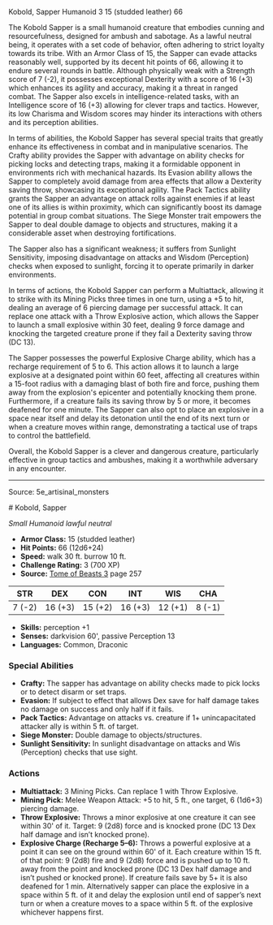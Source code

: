 <MonsterName/>Kobold, Sapper</MonsterName>
<CreatureType/>Humanoid</CreatureType>
<CR/>3</CR>
<AC/>15 (studded leather)</AC>
<HP/>66</HP>
<summary>The Kobold Sapper is a small humanoid creature that embodies cunning and resourcefulness, designed for ambush and sabotage. As a lawful neutral being, it operates with a set code of behavior, often adhering to strict loyalty towards its tribe. With an Armor Class of 15, the Sapper can evade attacks reasonably well, supported by its decent hit points of 66, allowing it to endure several rounds in battle. Although physically weak with a Strength score of 7 (-2), it possesses exceptional Dexterity with a score of 16 (+3) which enhances its agility and accuracy, making it a threat in ranged combat. The Sapper also excels in intelligence-related tasks, with an Intelligence score of 16 (+3) allowing for clever traps and tactics. However, its low Charisma and Wisdom scores may hinder its interactions with others and its perception abilities.</summary>

<detail>

In terms of abilities, the Kobold Sapper has several special traits that greatly enhance its effectiveness in combat and in manipulative scenarios. The Crafty ability provides the Sapper with advantage on ability checks for picking locks and detecting traps, making it a formidable opponent in environments rich with mechanical hazards. Its Evasion ability allows the Sapper to completely avoid damage from area effects that allow a Dexterity saving throw, showcasing its exceptional agility. The Pack Tactics ability grants the Sapper an advantage on attack rolls against enemies if at least one of its allies is within proximity, which can significantly boost its damage potential in group combat situations. The Siege Monster trait empowers the Sapper to deal double damage to objects and structures, making it a considerable asset when destroying fortifications.

The Sapper also has a significant weakness; it suffers from Sunlight Sensitivity, imposing disadvantage on attacks and Wisdom (Perception) checks when exposed to sunlight, forcing it to operate primarily in darker environments. 

In terms of actions, the Kobold Sapper can perform a Multiattack, allowing it to strike with its Mining Picks three times in one turn, using a +5 to hit, dealing an average of 6 piercing damage per successful attack. It can replace one attack with a Throw Explosive action, which allows the Sapper to launch a small explosive within 30 feet, dealing 9 force damage and knocking the targeted creature prone if they fail a Dexterity saving throw (DC 13). 

The Sapper possesses the powerful Explosive Charge ability, which has a recharge requirement of 5 to 6. This action allows it to launch a large explosive at a designated point within 60 feet, affecting all creatures within a 15-foot radius with a damaging blast of both fire and force, pushing them away from the explosion's epicenter and potentially knocking them prone. Furthermore, if a creature fails its saving throw by 5 or more, it becomes deafened for one minute. The Sapper can also opt to place an explosive in a space near itself and delay its detonation until the end of its next turn or when a creature moves within range, demonstrating a tactical use of traps to control the battlefield.

Overall, the Kobold Sapper is a clever and dangerous creature, particularly effective in group tactics and ambushes, making it a worthwhile adversary in any encounter.</detail>



---

Source: 5e_artisinal_monsters

<statblock>
# Kobold, Sapper

*Small* *Humanoid* *lawful neutral*

- **Armor Class:** 15 (studded leather)
- **Hit Points:** 66 (12d6+24)
- **Speed:** walk 30 ft. burrow 10 ft.
- **Challenge Rating:** 3 (700 XP)
- **Source:** [Tome of Beasts 3](https://koboldpress.com/kpstore/product/tome-of-beasts-3-for-5th-edition/) page 257

| STR | DEX | CON | INT | WIS | CHA |
| --- | --- | --- | --- | --- | --- |
| 7 (-2) | 16 (+3) | 15 (+2) | 16 (+3) | 12 (+1) | 8 (-1) |

- **Skills:** perception +1
- **Senses:** darkvision 60', passive Perception 13
- **Languages:** Common, Draconic

### Special Abilities

- **Crafty:** The sapper has advantage on ability checks made to pick locks or to detect disarm or set traps.
- **Evasion:** If subject to effect that allows Dex save for half damage takes no damage on success and only half if it fails.
- **Pack Tactics:** Advantage on attacks vs. creature if 1+ unincapacitated attacker ally is within 5 ft. of target.
- **Siege Monster:** Double damage to objects/structures.
- **Sunlight Sensitivity:** In sunlight disadvantage on attacks and Wis (Perception) checks that use sight.

### Actions

- **Multiattack:** 3 Mining Picks. Can replace 1 with Throw Explosive.
- **Mining Pick:** Melee Weapon Attack: +5 to hit, 5 ft., one target, 6 (1d6+3) piercing damage. 
- **Throw Explosive:** Throws a minor explosive at one creature it can see within 30' of it. Target: 9 (2d8) force and is knocked prone (DC 13 Dex half damage and isn’t knocked prone).
- **Explosive Charge (Recharge 5–6):** Throws a powerful explosive at a point it can see on the ground within 60' of it. Each creature within 15 ft. of that point: 9 (2d8) fire and 9 (2d8) force and is pushed up to 10 ft. away from the point and knocked prone (DC 13 Dex half damage and isn’t pushed or knocked prone). If creature fails save by 5+ it is also deafened for 1 min. Alternatively sapper can place the explosive in a space within 5 ft. of it and delay the explosion until end of sapper’s next turn or when a creature moves to a space within 5 ft. of the explosive whichever happens first.


</statblock>


